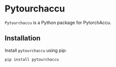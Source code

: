 # Pytourchaccu

`Pytourchaccu` is a Python package for PytorchAccu.

## Installation

Install `pytourchaccu` using pip:

```bash
pip install pytourchaccu
